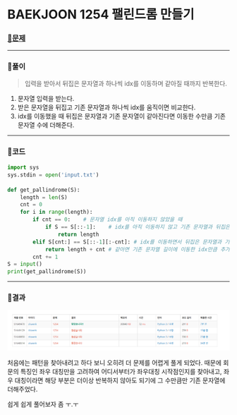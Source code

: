 # BAEKJOON 1254 팰린드롬 만들기

### [🏸문제](https://www.acmicpc.net/problem/1254) 

<hr>




### 💊풀이

> 입력을 받아서 뒤집은 문자열과 하나씩 idx를 이동하며 같아질 때까지 반복한다.

1. 문자열 입력을 받는다.
1. 받은 문자열을 뒤집고 기존 문자열과 하나씩 idx를 움직이면 비교한다.
1. idx를 이동했을 때 뒤집은 문자열과 기존 문자열이 같아진다면 이동한 수만큼 기존 문자열 수에 더해준다.

<hr>


### 📌코드

```python
import sys
sys.stdin = open('input.txt')

def get_pallindrome(S):
    length = len(S)
    cnt = 0
    for i in range(length):
        if cnt == 0:    # 문자열 idx를 아직 이동하지 않았을 때
            if S == S[::-1]:    # idx를 아직 이동하지 않고 기존 문자열과 뒤집은 문자열이 같으면 회문
                return length
        elif S[cnt:] == S[::-1][:-cnt]: # idx를 이동하면서 뒤집은 문자열과 기존 문자열 비교
            return length + cnt # 같아면 기존 문자열 길이에 이동한 idx만큼 추가
        cnt += 1
S = input()
print(get_pallindrome(S))

```

<hr>






### 🛀결과

![image-20221113144156463](image-20221113144156463.png)

처음에는 패턴을 찾아내려고 하다 보니 오히려 더 문제를 어렵게 풀게 되었다. 때문에 회문의 특징인 좌우 대칭만을 고려하여 어디서부터가 좌우대칭 시작점인지를 찾아내고, 좌우 대칭이라면 해당 부분은 더이상 반복하지 않아도 되기에 그 수만큼만 기존 문자열에 더해주었다. 

쉽게 쉽게 풀어보자 좀 ㅜ.ㅜ
